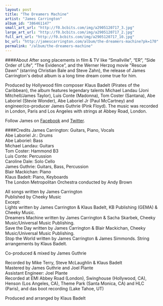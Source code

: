 ```yaml
---
layout: post
title: "The Dreamers Machine"
artist: "James Carrington"
album_id: "386461147"
small_art_url: "http://f0.bcbits.com/img/a2905120717_3.jpg"
large_art_url: "http://f0.bcbits.com/img/a2905120717_2.jpg"
full_art_url: "http://f0.bcbits.com/img/a2905120717_10.jpg"
bc_url: "http://jamescarrington.com/album/the-dreamers-machine?pk=170"
permalink: "/album/the-dreamers-machine"
---
```

####About
After song placements in film & TV like “Smallville", “ER”, “Side Order of Life”, “The Evidence”, and the Werner Herzog movie "Rescue Dawn" (starring Christian Bale and Steve Zahn), the release of James Carrington's debut album is a long time dream come true for him.   
  
Produced by Hollywood film composer Klaus Badelt (Pirates of the Caribbean), the album features legendary talents Michael Landau (Joni Mitchell/James Taylor), Luis Conte (Madonna), Tom Coster (Santana), Abe Laboriel (Stevie Wonder), Abe Laboriel Jr (Paul McCartney) and engineer/co-producer James Guthrie (Pink Floyd). The music was recorded in London, Paris and Los Angeles with strings at Abbey Road, London.  
  
Follow James on [Facebook](http://facebook.com/jamescarringtonmusic) and [Twitter](http://twitter.com/carringtonsings).

####Credits
James Carrington: Guitars, Piano, Vocals  
Abe Laboriel Jr.: Drums  
Abe Laboriel: Bass  
Michael Landau: Guitars  
Tom Coster: Hammond B3  
Luis Conte: Percussion  
Caroline Dale: Solo Cello  
James Guthrie: Guitars, Bass, Percussion  
Blair Mackichan: Piano  
Klaus Badelt: Piano, Keyboards  
The London Metropolitan Orchestra conducted by Andy Brown  
  
All songs written by James Carrington  
Published by Cheeky Music  
Except:  
Lights written by James Carrington & Klaus Badelt, KB Publishing (GEMA) & Cheeky Music.   
Dreamers Machine written by James Carrington & Sacha Skarbek, Cheeky Music/Universal Music Publishing.  
Save the Day written by James Carrington & Blair Mackichan, Cheeky Music/Universal Music Publishing.  
Stop the World written by James Carrington & James Simmonds. String arrangements by Klaus Badelt.  
  
Co-produced & mixed by James Guthrie
  
Recorded by Mike Terry, Steve McLaughlin & Klaus Badelt  
Mastered by James Guthrie and Joel Plante  
Assistant Engineer: Joel Plante  
Recorded at EMI Abbey Road (London), Swinghouse (Hollywood, CA), Henson (Los Angeles, CA), Theme Park (Santa Monica, CA) and HLC (Paris), and das boot recording (Lake Tahoe, UT)  
  
Produced and arranged by Klaus Badelt

